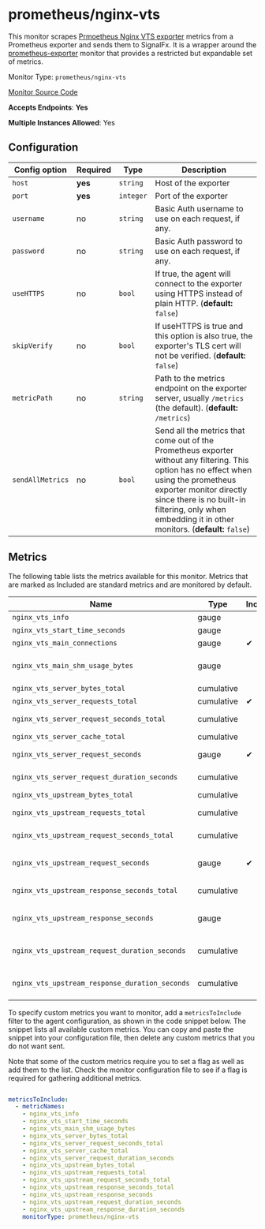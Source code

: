 <!--- GENERATED BY gomplate from scripts/docs/monitor-page.md.tmpl --->

# prometheus/nginx-vts

This monitor scrapes [Prmoetheus Nginx VTS
exporter](https://github.com/hnlq715/nginx-vts-exporter) metrics from a
Prometheus exporter and sends them to SignalFx.  It is a wrapper around the
[prometheus-exporter](./prometheus-exporter.md) monitor that provides a
restricted but expandable set of metrics.


Monitor Type: `prometheus/nginx-vts`

[Monitor Source Code](https://github.com/signalfx/signalfx-agent/tree/master/internal/monitors/prometheus/nginxvts)

**Accepts Endpoints**: **Yes**

**Multiple Instances Allowed**: Yes

## Configuration

| Config option | Required | Type | Description |
| --- | --- | --- | --- |
| `host` | **yes** | `string` | Host of the exporter |
| `port` | **yes** | `integer` | Port of the exporter |
| `username` | no | `string` | Basic Auth username to use on each request, if any. |
| `password` | no | `string` | Basic Auth password to use on each request, if any. |
| `useHTTPS` | no | `bool` | If true, the agent will connect to the exporter using HTTPS instead of plain HTTP. (**default:** `false`) |
| `skipVerify` | no | `bool` | If useHTTPS is true and this option is also true, the exporter's TLS cert will not be verified. (**default:** `false`) |
| `metricPath` | no | `string` | Path to the metrics endpoint on the exporter server, usually `/metrics` (the default). (**default:** `/metrics`) |
| `sendAllMetrics` | no | `bool` | Send all the metrics that come out of the Prometheus exporter without any filtering.  This option has no effect when using the prometheus exporter monitor directly since there is no built-in filtering, only when embedding it in other monitors. (**default:** `false`) |




## Metrics

The following table lists the metrics available for this monitor. Metrics that are marked as Included are standard metrics and are monitored by default.

| Name | Type | Included | Description |
| ---  | ---  | ---    | ---         |
| `nginx_vts_info` | gauge |  | Nginx info |
| `nginx_vts_start_time_seconds` | gauge |  | Nginx start time |
| `nginx_vts_main_connections` | gauge | ✔ | connections |
| `nginx_vts_main_shm_usage_bytes` | gauge |  | Shared memory [ngx_http_vhost_traffic_status] info |
| `nginx_vts_server_bytes_total` | cumulative |  | The request/response bytes |
| `nginx_vts_server_requests_total` | cumulative | ✔ | The requests counter |
| `nginx_vts_server_request_seconds_total` | cumulative |  | The request processing time in seconds |
| `nginx_vts_server_cache_total` | cumulative |  | The requests cache counter |
| `nginx_vts_server_request_seconds` | gauge | ✔ | The average of request processing times in seconds |
| `nginx_vts_server_request_duration_seconds` | cumulative |  | The histogram of request processing time |
| `nginx_vts_upstream_bytes_total` | cumulative |  | The request/response bytes |
| `nginx_vts_upstream_requests_total` | cumulative |  | The upstream requests counter |
| `nginx_vts_upstream_request_seconds_total` | cumulative |  | The request Processing time including upstream in seconds |
| `nginx_vts_upstream_request_seconds` | gauge | ✔ | The average of request processing times including upstream in seconds |
| `nginx_vts_upstream_response_seconds_total` | cumulative |  | The only upstream response processing time in seconds |
| `nginx_vts_upstream_response_seconds` | gauge |  | The average of only upstream response processing times in seconds |
| `nginx_vts_upstream_request_duration_seconds` | cumulative |  | The histogram of request processing time including upstream |
| `nginx_vts_upstream_response_duration_seconds` | cumulative |  | The histogram of only upstream response processing time |


To specify custom metrics you want to monitor, add a `metricsToInclude` filter
to the agent configuration, as shown in the code snippet below. The snippet
lists all available custom metrics. You can copy and paste the snippet into
your configuration file, then delete any custom metrics that you do not want
sent.

Note that some of the custom metrics require you to set a flag as well as add
them to the list. Check the monitor configuration file to see if a flag is
required for gathering additional metrics.

```yaml

metricsToInclude:
  - metricNames:
    - nginx_vts_info
    - nginx_vts_start_time_seconds
    - nginx_vts_main_shm_usage_bytes
    - nginx_vts_server_bytes_total
    - nginx_vts_server_request_seconds_total
    - nginx_vts_server_cache_total
    - nginx_vts_server_request_duration_seconds
    - nginx_vts_upstream_bytes_total
    - nginx_vts_upstream_requests_total
    - nginx_vts_upstream_request_seconds_total
    - nginx_vts_upstream_response_seconds_total
    - nginx_vts_upstream_response_seconds
    - nginx_vts_upstream_request_duration_seconds
    - nginx_vts_upstream_response_duration_seconds
    monitorType: prometheus/nginx-vts
```




